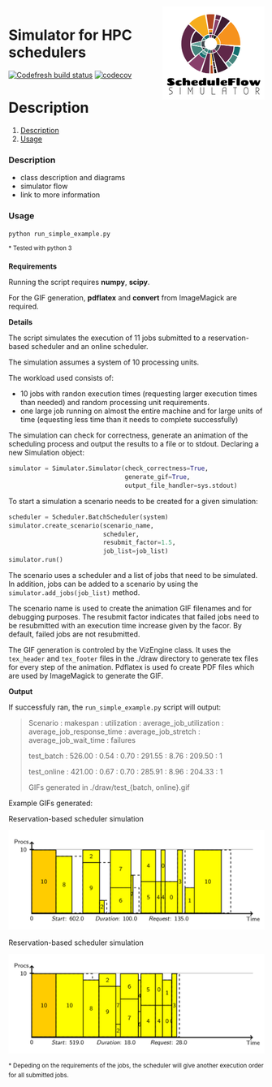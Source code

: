 
<img src="./docs/logo.png" align="right" alt="Logo" width="200"/>

# Simulator for HPC schedulers

[![Codefresh build status]( https://g.codefresh.io/api/badges/pipeline/anagainaru_marketplace/anagainaru%2FSchedulerSimulator%2FSchedulerSimulator?type=cf-1)]( https://g.codefresh.io/public/accounts/anagainaru_marketplace/pipelines/anagainaru/SchedulerSimulator/SchedulerSimulator)
[![codecov](https://codecov.io/gh/anagainaru/SchedulerSimulator/branch/master/graph/badge.svg)](https://codecov.io/gh/anagainaru/SchedulerSimulator)

Description
=======
1. [ Description ](#desc)
2. [ Usage ](#usage)

<a name="desc"></a>
### Description

- class description and diagrams
- simulator flow
- link to more information

<a name="usage"></a>
### Usage

`python run_simple_example.py`

<sup>* Tested with python 3</sup>

**Requirements** 

Running the script requires **numpy**, **scipy**.

For the GIF generation, **pdflatex** and **convert** from ImageMagick are required.

**Details**

The script simulates the execution of 11 jobs submitted to 
a reservation-based scheduler and an online scheduler.

The simulation assumes a system of 10 processing units.

The workload used consists of:

- 10 jobs with randon execution times
  (requesting larger execution times than needed) and random
  processing unit requirements. 
- one large job running on almost the entire machine and for
  large units of time (equesting less time than it needs to 
  complete successfully)

The simulation can check for correctness, generate an animation
of the scheduling process and output the results to a file or 
to stdout. Declaring a new Simulation object:

```python
simulator = Simulator.Simulator(check_correctness=True,
                                generate_gif=True,
                                output_file_handler=sys.stdout)

```

To start a simulation a scenario needs to be created for a 
given simulation:

```python
scheduler = Scheduler.BatchScheduler(system)
simulator.create_scenario(scenario_name,
                          scheduler,
                          resubmit_factor=1.5,
                          job_list=job_list)
simulator.run()
```

The scenario uses a scheduler and a list of jobs that need to be
simulated. In addition, jobs can be added to a scenario by using
the `simulator.add_jobs(job_list)` method.

The scenario name is used to create the animation GIF filenames
and for debugging purposes. The resubmit factor indicates that 
failed jobs need to be resubmitted with an execution time increase
given by the facor. By default, failed jobs are not resubmitted.

The GIF generation is controled by the VizEngine class. It uses the
`tex_header` and `tex_footer` files in the ./draw directory to 
generate tex files for every step of the animation. Pdflatex is used
fo create PDF files which are used by ImageMagick to generate the GIF.

**Output**

If successfuly ran, the `run_simple_example.py` script will output:

> Scenario : makespan : utilization : average_job_utilization : average_job_response_time : average_job_stretch : average_job_wait_time : failures
>
> test_batch : 526.00 : 0.54 : 0.70 : 291.55 : 8.76 : 209.50 : 1
>
> test_online : 421.00 : 0.67 : 0.70 : 285.91 : 8.96 : 204.33 : 1
>
> GIFs generated in ./draw/test_{batch, online}.gif

Example GIFs generated:

Reservation-based scheduler simulation

![Batch scheduler](./docs/batch.png)

Reservation-based scheduler simulation

![Batch scheduler](./docs/online.png)

<sup>* Depeding on the requirements of the jobs, the scheduler will give
another execution order for all submitted jobs.</sup>

